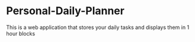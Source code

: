 # Personal-Daily-Planner
This is a web application that stores your daily tasks and displays them in 1 hour blocks
